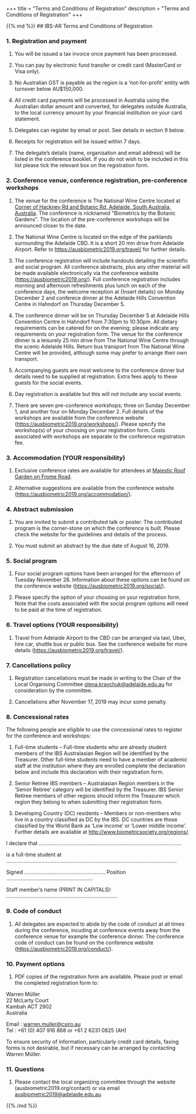 +++
title = "Terms and Conditions of Registration"
description = "Terms and Conditions of Registration"
+++

<div class="alpha-list">
{{% md %}}
## IBS-AR Terms and Conditions of Registration

### 1. Registration and payment

1. You will be issued a tax invoice once payment has been processed.

1. You can pay by electronic fund transfer or credit card (MasterCard or Visa only).

1. No Australian GST is payable as the region is a ‘not-for-profit’ entity with turnover below AU$150,000.  

1. All credit card payments will be processed in Australia using the Australian dollar amount and converted, for delegates outside Australia, to the local currency amount by your financial institution on your card statement.  

1. Delegates can register by email or post. See details in section 9 below.  

1. Receipts for registration will be issued within 7 days.   

1. The delegate’s details (name, organisation and email address) will be listed in the conference booklet.  If you do not wish to be included in this list please tick the relevant box on the registration form.  


### 2. Conference venue, conference registration, pre-conference workshops

1. 	The venue for the conference is The National Wine Centre located at [Corner of Hackney Rd and Botanic Rd, Adelaide, South Australia, Australia](https://goo.gl/maps/nLgUnvPEKDN2). The conference is nicknamed "Biometrics by the Botanic Gardens". The location of the pre-conference workshops will be announced closer to the date.  

1. 	The National Wine Centre is located on the edge of the parklands surrounding the Adelaide CBD. It is a short 20 min drive from Adelaide Airport. Refer to https://ausbiometric2019.org/travel/ for further details.  

1. 	The conference registration will include handouts detailing the scientific and social program. All conference abstracts, plus any other material will be made available electronically via the conference website (https://ausbiometric2019.org/). Full conference registration includes morning and afternoon refreshments plus lunch on each of the conference days, the welcome reception at {Insert details} on Monday December 2 and conferece dinner at the Adelaide Hills Convention Centre in Hahndorf on Thursday December 5.

1. 	The conference dinner will be on Thursday December 5 at Adelaide Hills Convention Centre in Hahndorf from 7:30pm to 10:30pm. All dietary requirements can be catered for on the evening; please indicate any requirements on your registration form. The venue for the conference dinner is a leisurely 25 min drive from The National Wine Centre through the scenic Adelaide Hills. Return bus transport from The National Wine Centre will be provided, although some may prefer to arrange their own transport. 

1. 	Accompanying guests are most welcome to the conference dinner but details need to be supplied at registration. Extra fees apply to these guests for the social events.

1. 	Day registration is available but this will not include any social events.

1.	There are seven pre-conference workshops; three on Sunday December 1, and another four on Monday December 2. Full details of the workshops are available from the conference website (https://ausbiometric2019.org/workshops/). Please specify the workshop(s) of your choosing on your registration form. Costs associated with workshops are separate to the conference registration fee.

### 3. Accommodation (YOUR responsibility)

1. 	Exclusive conference rates are available for attendees at [Majestic Roof Garden on Frome Road](https://www.roofgardenhotel.com.au/). 

1. 	Alternative suggestions are available from the conference website (https://ausbiometric2019.org/accommodation/).

### 4. Abstract submission
1. 	You are invited to submit a contributed talk or poster. The contributed program is the corner-stone on which the conference is built.  Please check the website for the guidelines and details of the process.  

1. 	You must submit an abstract by the due date of August 16, 2019.

### 5. Social program
1. 	Four social program options have been arranged for the afternoon of Tuesday November 28. Information about these options can be found on the conference website (https://ausbiometric2019.org/social/). 

1. 	Please specify the option of your choosing on your registration form. Note that the costs associated with the social program options will need to be paid at the time of registration.

### 6. Travel options (YOUR responsibility)
1. 	Travel from Adelaide Airport to the CBD can be arranged via taxi, Uber, hire car, shuttle bus or public bus. See the conference website for more details (https://ausbiometric2019.org/travel/).


### 7. Cancellations policy

1. 	Registration cancellations must be made in writing to the Chair of the Local Organising Committee [olena.kravchuk@adelaide.edu.au](mailto:olena.kravchuk@adelaide.edu.au) for consideration by the committee. 

1. 	Cancellations after November 17, 2019 may incur some penalty.

### 8. Concessional rates

The following people are eligible to use the concessional rates to register for the conference and workshops:  

1. 	Full-time students – Full-time students who are already student members of the IBS Australasian Region will be identified by the Treasurer. Other full-time students need to have a member of academic staff at the institution where they are enrolled complete the declaration below and include this declaration with their registration form.

1. 	Senior Retiree IBS members – Australasian Region members in the ‘Senior Retiree’ category will be identified by the Treasurer. IBS Senior Retiree members of other regions should inform the Treasurer which region they belong to when submitting their registration form.

1. 	Developing Country (DC) residents – Members or non-members who live in a country classified as DC by the IBS. DC countries are those classified by the World Bank as ‘Low income’ or ‘Lower middle income’. Further details are available at http://www.biometricsociety.org/regions/.

I declare that …………………………………………………………………………………….

is a full-time student at ....................................................................................................................

Signed  .......................................................           Position   ...........................................................

Staff member’s name (PRINT IN CAPITALS): ............................................................................

### 9. Code of conduct

1. All delegates are expected to abide by the code of conduct at all times during the conference, incuding at conference events away from the conference venue for example the conference dinner. The conference code of conduct can be found on the conference website (https://ausbiometric2019.org/conduct/).

### 10. Payment options

1. PDF copies of the registration form are available. Please post or email the completed registration form to:

Warren Müller  
22 McLarty Court  
Kambah ACT 2902  
Australia

Email : [warren.muller@csiro.au](mailto:warren.muller@csiro.au)  
Tel : +61 (0) 407 916 868 or +61 2 6231 0825 (AH) 

To ensure security of information, particularly credit card details, faxing forms is not desirable, but if necessary can be arranged by contacting Warren Müller.


### 11.	Questions
1. 	Please contact the local organizing committee through the website (ausbiometric2019.org/contact) or via email [ausbiometric2019@adelaide.edu.au](mailto:ausbiometric2019@adelaide.edu.au).

{{% /md %}}
</div>